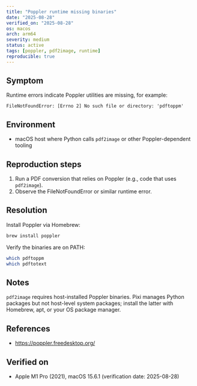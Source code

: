 ```yaml
---
title: "Poppler runtime missing binaries"
date: "2025-08-28"
verified_on: "2025-08-28"
os: macos
arch: arm64
severity: medium
status: active
tags: [poppler, pdf2image, runtime]
reproducible: true
---
```


Symptom
-------

Runtime errors indicate Poppler utilities are missing, for example:

```
FileNotFoundError: [Errno 2] No such file or directory: 'pdftoppm'
```

Environment
-----------

- macOS host where Python calls `pdf2image` or other Poppler-dependent tooling

Reproduction steps
------------------

1. Run a PDF conversion that relies on Poppler (e.g., code that uses `pdf2image`).
2. Observe the FileNotFoundError or similar runtime error.

Resolution
----------

Install Poppler via Homebrew:

```bash
brew install poppler
```

Verify the binaries are on PATH:

```bash
which pdftoppm
which pdftotext
```

Notes
-----

`pdf2image` requires host-installed Poppler binaries. Pixi manages Python packages but not host-level system packages; install the latter with Homebrew, apt, or your OS package manager.

References
----------

- https://poppler.freedesktop.org/

Verified on
----------

- Apple M1 Pro (2021), macOS 15.6.1 (verification date: 2025-08-28)
